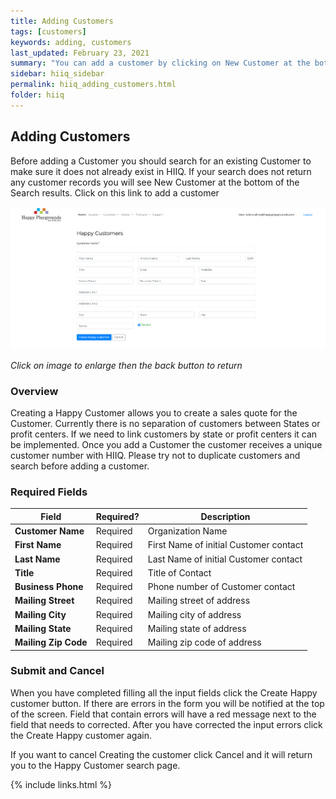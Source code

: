 ```yaml
---
title: Adding Customers
tags: [customers]
keywords: adding, customers
last_updated: February 23, 2021
summary: "You can add a customer by clicking on New Customer at the bottom of the Customer Search Results"
sidebar: hiiq_sidebar
permalink: hiiq_adding_customers.html
folder: hiiq
---
```


## Adding Customers
Before adding a Customer you should search for an existing Customer to make sure it does not already exist in HIIQ. If your search does not return any customer records you will see New Customer at the bottom of the Search results. Click on this link to add a customer

<a rel="noopener" href="images/customer_add_screen.png"><img src="images/customer_add_screen.png" class="img-responsive img-hover"></a>

*Click on image to enlarge then the back button to return*

### Overview

Creating a Happy Customer allows you to create a sales quote for the Customer. Currently there is no separation of customers between States or profit centers. If we need to link customers by state or profit centers it can be implemented. Once you add a Customer the customer receives a unique customer number with HIIQ. Please try not to duplicate customers and search before adding a customer.


### Required Fields

| Field | Required? | Description |
|-------------|-------------|-------------|
| **Customer Name** | Required | Organization Name |
| **First Name** | Required | First Name of initial Customer contact |
| **Last Name** | Required | Last Name of initial Customer contact | 
| **Title** | Required |  Title of Contact |
| **Business Phone**| Required | Phone number of Customer contact |
| **Mailing Street** | Required | Mailing street of address |
| **Mailing City** | Required | Mailing city  of address |
| **Mailing State** | Required | Mailing state of address |
| **Mailing Zip Code** | Required |Mailing zip code of address |

### Submit and Cancel

When you have completed filling all the input fields click the Create Happy customer button. If there are errors in the form you will be notified at the top of the screen. Field that contain errors will have a red message next to the field that needs to corrected. After you have corrected the input errors click the Create Happy customer again. 

If you want to cancel Creating the customer click Cancel and it will return you to the Happy Customer search page.


{% include links.html %}
